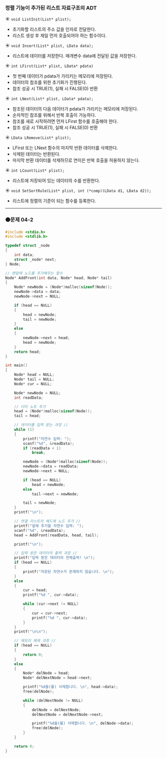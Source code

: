 ### 정렬 기능이 추가된 리스트 자료구조의 ADT

☀ `void ListInit(List* plist);`
* 초기화할 리스트의 주소 값을 인자로 전달한다.
* 리스트 생성 후 제일 먼저 호출되어야 하는 함수이다.

☀ `void Insert(List* plist, LData data);`
* 리스트에 데이터를 저장한다. 매개변수 data에 전달된 값을 저장한다.

☀ `int LFirst(List* plist, LData* pdata)`
* 첫 번째 데이터가 pdata가 가리키는 메모리에 저장된다.
* 데이터의 참조를 위한 초기화가 진행된다.
* 참조 성공 시 TRUE(1), 실패 시 FALSE(0) 반환

☀ `int LNext(List* plist, LData* pdata);`
* 참조된 데이터의 다음 데이터가 pdata가 가리키는 메모리에 저장된다.
* 순차적인 참조를 위해서 반복 호출이 가능하다.
* 참조를 새로 시작하려면 먼저 LFirst 함수를 호출해야 한다.
* 참조 성공 시 TRUE(1), 실패 시 FALSE(0) 반환

☀ `LData LRemove(List* plist);`
* LFirst 또는 LNext 함수의 마지막 반환 데이터를 삭제한다.
* 삭제된 데이터는 반환된다.
* 마지막 반환 데이터를 삭제하므로 연이은 반복 호출을 허용하지 않는다.

☀ `int LCount(List* plist);`
* 리스트에 저장되어 있는 데이터의 수를 반환한다.

☀ `void SetSortRule(List* plist, int (*comp)(LData d1, LData d2));`
* 리스트에 정렬의 기준이 되는 함수를 등록한다.

---

### 🟠문제 04-2

```c
#include <stdio.h>
#include <stdlib.h>

typedef struct _node
{
	int data;
	struct _node* next;
} Node;

// 맨앞에 노드를 추가해주는 함수
Node* AddFront(int data, Node* head, Node* tail)
{
	Node* newNode = (Node*)malloc(sizeof(Node));
	newNode->data = data;
	newNode->next = NULL;                   

	if (head == NULL)
	{
		head = newNode;
		tail = newNode;
	}
	else
	{
		newNode->next = head;
		head = newNode;
	}
	return head;
}

int main()
{
	Node* head = NULL;
	Node* tail = NULL;
	Node* cur = NULL;

	Node* newNode = NULL;
	int readData;

	// 더미 노트 추가
	head = (Node*)malloc(sizeof(Node));
	tail = head;

	// 데이터를 입력 받는 과정 //
	while (1)
	{
		printf("자연수 입력: ");
		scanf("%d", &readData);
		if (readData < 1)
			break;

		newNode = (Node*)malloc(sizeof(Node));
		newNode->data = readData;
		newNode->next = NULL;

		if (head == NULL)
			head = newNode;
		else
			tail->next = newNode;

		tail = newNode;
	}
	printf("\n");

	// 연결 리스트의 헤드에 노드 추가 //
	printf("앞에 추가할 자연수 입력: ");
	scanf("%d", &readData);
	head = AddFront(readData, head, tail);

	printf("\n");

	// 입력 받은 데이터의 출력 과정 //
	printf("입력 받은 데이터의 전체출력! \n");
	if (head == NULL)
	{
		printf("저장된 자연수가 존재하지 않습니다. \n");
	}
	else
	{
		cur = head;
		printf("%d ", cur->data);

		while (cur->next != NULL)
		{
			cur = cur->next;
			printf("%d ", cur->data);
		}
	}
	printf("\n\n");

	// 메모리 해제 과정 //
	if (head == NULL)
	{
		return 0;
	}
	else
	{
		Node* delNode = head;
		Node* delNextNode = head->next;

		printf("%d을(를) 삭제합니다. \n", head->data);
		free(delNode);

		while (delNextNode != NULL)
		{
			delNode = delNextNode;
			delNextNode = delNextNode->next;

			printf("%d을(를) 삭제합니다. \n", delNode->data);
			free(delNode);
		}
	}

	return 0;
}
```
